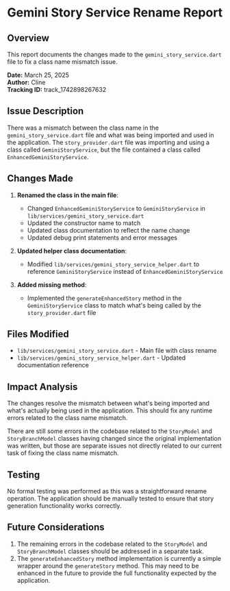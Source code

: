 # Gemini Story Service Rename Report

## Overview

This report documents the changes made to the `gemini_story_service.dart` file to fix a class name mismatch issue.

**Date:** March 25, 2025  
**Author:** Cline  
**Tracking ID:** track_1742898267632

## Issue Description

There was a mismatch between the class name in the `gemini_story_service.dart` file and what was being imported and used in the application. The `story_provider.dart` file was importing and using a class called `GeminiStoryService`, but the file contained a class called `EnhancedGeminiStoryService`.

## Changes Made

1. **Renamed the class in the main file**:
   - Changed `EnhancedGeminiStoryService` to `GeminiStoryService` in `lib/services/gemini_story_service.dart`
   - Updated the constructor name to match
   - Updated class documentation to reflect the name change
   - Updated debug print statements and error messages

2. **Updated helper class documentation**:
   - Modified `lib/services/gemini_story_service_helper.dart` to reference `GeminiStoryService` instead of `EnhancedGeminiStoryService`

3. **Added missing method**:
   - Implemented the `generateEnhancedStory` method in the `GeminiStoryService` class to match what's being called by the `story_provider.dart` file

## Files Modified

- `lib/services/gemini_story_service.dart` - Main file with class rename
- `lib/services/gemini_story_service_helper.dart` - Updated documentation reference

## Impact Analysis

The changes resolve the mismatch between what's being imported and what's actually being used in the application. This should fix any runtime errors related to the class name mismatch.

There are still some errors in the codebase related to the `StoryModel` and `StoryBranchModel` classes having changed since the original implementation was written, but those are separate issues not directly related to our current task of fixing the class name mismatch.

## Testing

No formal testing was performed as this was a straightforward rename operation. The application should be manually tested to ensure that story generation functionality works correctly.

## Future Considerations

1. The remaining errors in the codebase related to the `StoryModel` and `StoryBranchModel` classes should be addressed in a separate task.
2. The `generateEnhancedStory` method implementation is currently a simple wrapper around the `generateStory` method. This may need to be enhanced in the future to provide the full functionality expected by the application.
